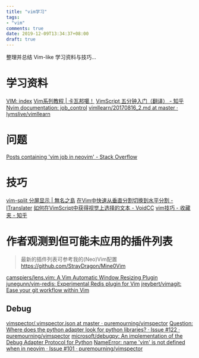 ```yaml
---
title: "vim学习"
tags:
- "vim"
comments: true
date: 2019-12-09T13:34:37+08:00
draft: true
---
```


整理并总结 Vim-like 学习资料与技巧...

<!--more-->

# 学习资料
[VIM: index](http://vimcdoc.sourceforge.net/doc/index.html)
[Vim系列教程 | 卡瓦邦噶！](https://www.kawabangga.com/vim%e7%b3%bb%e5%88%97)
[VimScript 五分钟入门（翻译） - 知乎](https://zhuanlan.zhihu.com/p/37352209)
[Nvim documentation: job_control](https://neovim.io/doc/user/job_control.html)
[vimllearn/20170816_2.md at master · lymslive/vimllearn](https://github.com/lymslive/vimllearn/blob/master/z/20170816_2.md)

# 问题
[Posts containing 'vim job in neovim' - Stack Overflow](https://stackoverflow.com/search?q=vim+job+in+neovim)


# 技巧
[vim-split 分屏显示 | 無名之島](http://hiyenwong.github.io/2013/06/14/2013-06-14-vim-split/)
[在Vim中快速从垂直分割切换到水平分割 - ITranslater](https://www.itranslater.com/qa/details/2106086812111340544)
[如何在VimScript中获得视觉上选择的文本 - VoidCC](http://cn.voidcc.com/question/p-gjbcmnyx-nm.html)
[vim技巧 - 收藏夹 - 知乎](https://www.zhihu.com/collection/456523427)

# 作者观测到但可能未应用的插件列表
> 最新的插件列表可参考我的(Neo)Vim配置 https://github.com/StrayDragon/Mine0Vim

[camspiers/lens.vim: A Vim Automatic Window Resizing Plugin](https://github.com/camspiers/lens.vim)
[junegunn/vim-redis: Experimental Redis plugin for Vim](https://github.com/junegunn/vim-redis)
[jreybert/vimagit: Ease your git workflow within Vim](https://github.com/jreybert/vimagit)


## Debug

[vimspector/.vimspector.json at master · puremourning/vimspector](https://github.com/puremourning/vimspector/blob/master/support/test/python/simple_python/.vimspector.json)
[Question: Where does the python adapter look for python libraries? · Issue #122 · puremourning/vimspector](https://github.com/puremourning/vimspector/issues/122)
[microsoft/debugpy: An implementation of the Debug Adapter Protocol for Python](https://github.com/microsoft/debugpy)
[NameError: name 'vim' is not defined when in neovim · Issue #101 · puremourning/vimspector](https://github.com/puremourning/vimspector/issues/101)


